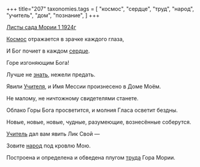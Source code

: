 +++
title="207"
taxonomies.tags = [
 "космос",
 "сердце",
 "труд",
 "народ",
 "учитель",
 "дом",
 "познание",
]
+++

[Листы сада Мории 1 1924г](/agni/1924)

[Космос](/tags/космос) отражается в зрачке каждого глаза,   

И Бог почиет в каждом [сердце](/tags/сердце).   

Горе изгоняющим Бога!   

Лучше не [знать](/tags/познание), нежели предать.   

Явили [Учителя](/tags/учитель), и Имя Мессии произнесено в Доме Моём.   

Не малому, не ничтожному свидетелями станете.   

Облако Горы Бога просветится, и молния Гласа осветит бездны.   

Новые, новые, новые, чудные, разумеющие, вознесённые соберутся.   

[Учитель](/tags/учитель) дал вам явить Лик Свой —    

Зовите [народ](/tags/народ) под кровлю Мою.   

Построена и определена и обведена плугом [труда](/tags/труд) Гора Мории.   

